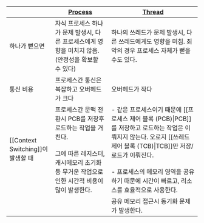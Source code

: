 
|                              | [Process](Process.md)                                                                           | [Thread](Thread.md)                                                                                                                                                       |
| ---------------------------- | ----------------------------------------------------------------------------------------------- | ------------------------------------------------------------------------------------------------------------------------------------------------------------------------- |
| 하나가 뻗으면                      | 자식 프로세스 하나가 문제 발생시, 다른 프로세스에게 영향을 미치지 않음. (안정성을 확보할 수 있다)                                       | 하나의 쓰레드가 문제 발생시, 다른 쓰레드에게도 영향을 미침. 최악의 경우 프로세스 자체가 뻗을 수도 있다.                                                                                                              |
| 통신 비용                        | 프로세스간 통신은 복잡하고 오버헤드가 크다                                                                         | 오버헤드가 작다                                                                                                                                                                  |
| [[Context Switching]]이 발생할 때 | 프로세스간 문맥 전환시 PCB를 저장후 로드하는 작업을 거친다.<br><br>그에 따른 레지스터, 캐시메모리 초기화 등 무거운 작업으로 인한 시간적 비용이 많이 발생한다. | - 같은 프로세스이기 때문에 [[프로세스 제어 블록 (PCB)\|PCB]] 를 저장하고 로드하는 작업은 이뤄지지 않는다. 오로지 [[쓰레드 제어 블록 (TCB)\|TCB]]만 저장/ 로드가 이뤄진다.<br><br>- 프로세스의 메모리 영역을 공유하기 때문에 시간이 빠르고, 리소스를 효율적으로 사용한다. |
|                              |                                                                                                 | 공유 메모리 접근시 동기화 문제가 발생한다.                                                                                                                                                  |
